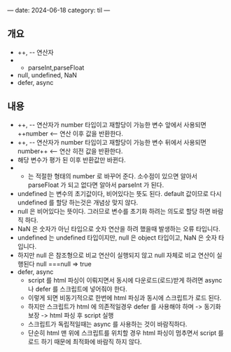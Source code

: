 —
date: 2024-06-18
category: til
—

## 개요

- ++, -- 연산자
- - parseInt,parseFloat
- null, undefined, NaN
- defer, async

## 내용

- ++, -- 연산자가 number 타입이고 재할당이 가능한 변수 앞에서 사용되면 ++number <-- 연산 이후 값을 반환한다.
- ++, -- 연산자가 number 타입이고 재할당이 가능한 변수 뒤에서 사용되면 number++ <-- 연산 히전 값을 반환한다.
- 해당 변수가 평가 된 이후 반환값만 바뀐다.
- - 는 적절한 형태의 number 로 바꾸어 준다. 소수점이 있으면 알아서 parseFloat 가 되고 없다면 알아서 parseInt 가 된다.
- undefined 는 변수의 초기값이다, 비어있다는 뜻도 된다. default 값이므로 다시 undefined 를 할당 하는것은 개념상 맞지 않다.
- null 은 비어있다는 뜻이다. 그러므로 변수를 초기화 하려는 의도로 할당 하면 바람직 하다.
- NaN 은 숫자가 아닌 타입으로 숫자 연산을 하려 했을때 발생하는 오류 타입니다.
- undefined 는 undefined 타입이지만, null 은 object 타입이고, NaN 은 숫자 타입니다.
- 하지만 null 은 참조형으로 비교 연산이 실행되지 않고 null 자체로 비교 연산이 실행된다 null ===null => true
- defer, async
  - script 를 html 파싱이 이뤄지면서 동시에 다운로드(로드)받게 하려면 async 나 defer 를 스크립트에 넣어줘야 한다.
  - 이렇게 되면 비동기적으로 한번에 html 파싱과 동시에 스크립트가 로드 된다.
  - 하지만 스크립트가 html 에 의존적일경우 defer 를 사용해야 하며 -> 동기화 보장 -> html 파싱 후 script 실행
  - 스크립트가 독립적일때는 async 를 사용하는 것이 바람직하다.
  - 단순히 html 맨 위에 스크립트를 위치할 경우 html 파싱이 멈추면서 script 를 로드 하기 때문에 최적화에 바람직 하지 않다.
